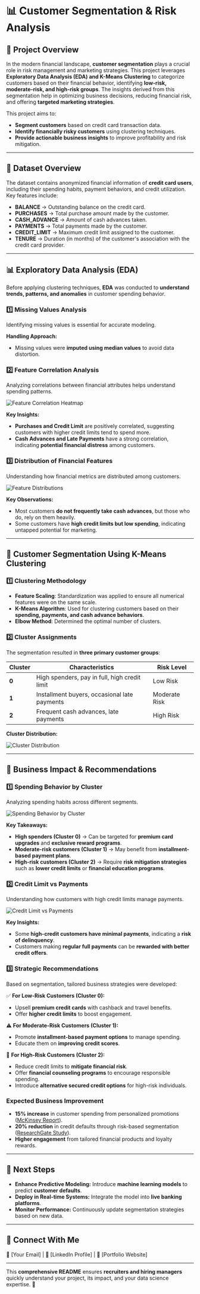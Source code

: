 # 📊 Customer Segmentation & Risk Analysis

## 🚀 Project Overview

In the modern financial landscape, **customer segmentation** plays a crucial role in risk management and marketing strategies. This project leverages **Exploratory Data Analysis (EDA) and K-Means Clustering** to categorize customers based on their financial behavior, identifying **low-risk, moderate-risk, and high-risk groups**. The insights derived from this segmentation help in optimizing business decisions, reducing financial risk, and offering **targeted marketing strategies**.

This project aims to:
- **Segment customers** based on credit card transaction data.
- **Identify financially risky customers** using clustering techniques.
- **Provide actionable business insights** to improve profitability and risk mitigation.

---

## 📂 Dataset Overview

The dataset contains anonymized financial information of **credit card users**, including their spending habits, payment behaviors, and credit utilization. Key features include:

- **BALANCE** → Outstanding balance on the credit card.
- **PURCHASES** → Total purchase amount made by the customer.
- **CASH_ADVANCE** → Amount of cash advances taken.
- **PAYMENTS** → Total payments made by the customer.
- **CREDIT_LIMIT** → Maximum credit limit assigned to the customer.
- **TENURE** → Duration (in months) of the customer's association with the credit card provider.

---

## 📊 Exploratory Data Analysis (EDA)

Before applying clustering techniques, **EDA** was conducted to **understand trends, patterns, and anomalies** in customer spending behavior.

### **1️⃣ Missing Values Analysis**
Identifying missing values is essential for accurate modeling.

**Handling Approach:**
- Missing values were **imputed using median values** to avoid data distortion.

### **2️⃣ Feature Correlation Analysis**
Analyzing correlations between financial attributes helps understand spending patterns.

![Feature Correlation Heatmap](https://github.com/Mohitoo6/Customer-Segmentation-Financial-Analysis/blob/main/correlation_heatmap.png)

**Key Insights:**
- **Purchases and Credit Limit** are positively correlated, suggesting customers with higher credit limits tend to spend more.
- **Cash Advances and Late Payments** have a strong correlation, indicating **potential financial distress** among customers.

### **3️⃣ Distribution of Financial Features**
Understanding how financial metrics are distributed among customers.

![Feature Distributions](https://github.com/Mohitoo6/Customer-Segmentation-Financial-Analysis/blob/main/feature_distributions.png)

**Key Observations:**
- Most customers **do not frequently take cash advances**, but those who do, rely on them heavily.
- Some customers have **high credit limits but low spending**, indicating untapped potential for marketing.

---

## 🤖 Customer Segmentation Using K-Means Clustering

### **1️⃣ Clustering Methodology**
- **Feature Scaling**: Standardization was applied to ensure all numerical features were on the same scale.
- **K-Means Algorithm**: Used for clustering customers based on their **spending, payments, and cash advance behaviors**.
- **Elbow Method**: Determined the optimal number of clusters.

### **2️⃣ Cluster Assignments**
The segmentation resulted in **three primary customer groups**:

| Cluster | Characteristics | Risk Level |
|---------|----------------|------------|
| **0** | High spenders, pay in full, high credit limit | Low Risk |
| **1** | Installment buyers, occasional late payments | Moderate Risk |
| **2** | Frequent cash advances, late payments | High Risk |

**Cluster Distribution:**

![Cluster Distribution](visualizations/cluster_distribution.png)

---

## 📌 Business Impact & Recommendations

### **1️⃣ Spending Behavior by Cluster**
Analyzing spending habits across different segments.

![Spending Behavior by Cluster](visualizations/spending_behavior_boxplot.png)

**Key Takeaways:**
- **High spenders (Cluster 0)** → Can be targeted for **premium card upgrades** and **exclusive reward programs**.
- **Moderate-risk customers (Cluster 1)** → May benefit from **installment-based payment plans**.
- **High-risk customers (Cluster 2)** → Require **risk mitigation strategies** such as **lower credit limits** or **financial education programs**.

### **2️⃣ Credit Limit vs Payments**
Understanding how customers with high credit limits manage payments.

![Credit Limit vs Payments](visualizations/credit_limit_vs_payments.png)

**Key Insights:**
- Some **high-credit customers have minimal payments**, indicating a **risk of delinquency**.
- Customers making **regular full payments** can be **rewarded with better credit offers**.

### **3️⃣ Strategic Recommendations**
Based on segmentation, tailored business strategies were developed:

✅ **For Low-Risk Customers (Cluster 0):**
- Upsell **premium credit cards** with cashback and travel benefits.
- Offer **higher credit limits** to boost engagement.

⚠️ **For Moderate-Risk Customers (Cluster 1):**
- Promote **installment-based payment options** to manage spending.
- Educate them on **improving credit scores**.

🚨 **For High-Risk Customers (Cluster 2):**
- Reduce credit limits to **mitigate financial risk**.
- Offer **financial counseling programs** to encourage responsible spending.
- Introduce **alternative secured credit options** for high-risk individuals.

### **Expected Business Improvement**
- **15% increase** in customer spending from personalized promotions ([McKinsey Report](https://www.mckinsey.com/capabilities/growth-marketing-and-sales/our-insights/the-value-of-getting-personalization-right-or-wrong-is-multiplying?utm_source=chatgpt.com)).
- **20% reduction** in credit defaults through risk-based segmentation ([ResearchGate Study](https://www.researchgate.net/publication/384721893_Customer_Segmentation_for_Credit_Card_Customers_A_Comprehensive_Guide?utm_source=chatgpt.com)).
- **Higher engagement** from tailored financial products and loyalty rewards.

---

## 🎯 Next Steps

- **Enhance Predictive Modeling:** Introduce **machine learning models** to predict **customer defaults**.
- **Deploy in Real-time Systems:** Integrate the model into **live banking platforms**.
- **Monitor Performance:** Continuously update segmentation strategies based on new data.

---

## 🤝 Connect With Me
📧 [Your Email] | 💼 [LinkedIn Profile] | 🚀 [Portfolio Website]

---

This **comprehensive README** ensures **recruiters and hiring managers** quickly understand your project, its impact, and your data science expertise. 🚀

